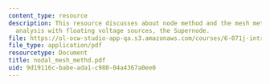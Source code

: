 ```yaml
---
content_type: resource
description: This resource discusses about node method and the mesh method and nodal
  analysis with floating voltage sources, the Supernode.
file: https://ol-ocw-studio-app-qa.s3.amazonaws.com/courses/6-071j-introduction-to-electronics-signals-and-measurement-spring-2006/9d19116cbabeada1c98004a4367a0ee0_nodal_mesh_methd.pdf
file_type: application/pdf
resourcetype: Document
title: nodal_mesh_methd.pdf
uid: 9d19116c-babe-ada1-c980-04a4367a0ee0
---
```

